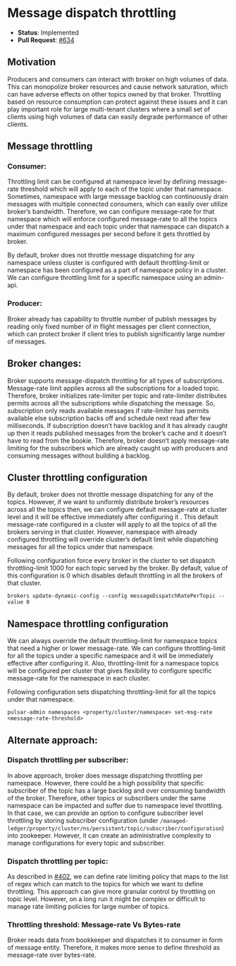 # Message dispatch throttling

 * **Status**: Implemented
 * **Pull Request**: [#634](https://github.com/apache/incubator-pulsar/pull/634)

## Motivation
Producers and consumers can interact with broker on high volumes of data. This can monopolize broker resources and cause network saturation, which can have adverse effects on other topics owned by that broker. Throttling based on resource consumption can protect against these issues and it can play important role for large multi-tenant clusters where a small set of clients using high volumes of data can easily degrade performance of other clients.
## Message throttling
### Consumer: 
Throttling limit can be configured at namespace level by defining message-rate threshold which will apply to each of the topic under that namespace. Sometimes, namespace with large message backlog can continuously drain messages with multiple connected consumers, which can easily over utilize broker’s bandwidth. Therefore, we can configure message-rate for that namespace which will enforce configured message-rate to all the topics under that namespace and each topic under that namespace can dispatch a maximum configured messages per second before it gets throttled by broker.

By default, broker does not throttle message dispatching for any namespace unless cluster is configured with default throttling-limit or namespace has been configured as a part of namespace policy in a cluster. We can configure throttling limit for a specific namespace using an admin-api.

### Producer: 
Broker already has capability to throttle number of publish messages by reading only fixed number of in flight messages per client connection, which can protect broker if client tries to publish significantly large number of messages.

## Broker changes:

Broker supports message-dispatch throttling for all types of subscriptions. Message-rate limit applies across all the subscriptions for a loaded topic. Therefore, broker initializes rate-limiter per topic and rate-limiter distributes permits across all the subscriptions while dispatching the message. So, subscription only reads available messages if rate-limiter has permits available else subscription backs off and schedule next read after few milliseconds. If subscription doesn’t have backlog and it has already caught up then it reads published messages from the broker’s cache and it doesn’t have to read from the bookie. Therefore, broker doesn’t apply message-rate limiting for the subscribers which are already caught up with producers and consuming messages without building a backlog.
 

## Cluster throttling configuration
By default, broker does not throttle message dispatching for any of the topics. However, if we want to uniformly distribute broker’s resources across all the topics then, we can configure default message-rate at cluster level and it will be effective immediately after configuring it . This default message-rate configured in a cluster will apply to all the topics of all the brokers serving in that cluster. However, namespace with already configured throttling will override cluster’s default limit while dispatching messages for all the topics under that namespace.

Following configuration force every broker in the cluster to set dispatch throttling-limit 1000 for each topic served by the broker. By default, value of this configuration is 0 which disables default throttling in all the brokers of that cluster.

```shell
brokers update-dynamic-config --config messageDispatchRatePerTopic --value 0
```


## Namespace throttling configuration
We can always override the default throttling-limit for namespace topics that need a higher or lower message-rate. We can configure throttling-limit for all the topics under a specific namespace and it will be immediately effective after configuring it. Also, throttling-limit for a namespace topics will be configured per cluster that gives flexibility to configure specific message-rate for the namespace in each cluster.

Following configuration sets dispatching throttling-limit for all the topics under that namespace.
```
pulsar-admin namespaces <property/cluster/namespace> set-msg-rate <message-rate-threshold>
```

 
## Alternate approach:

### Dispatch throttling per subscriber:
In above approach, broker does message dispatching throttling per namespace. However, there could be a high possibility that specific subscriber of the topic has a large backlog and over consuming bandwidth of the broker. Therefore, other topics or subscribers under the same namespace can be impacted and suffer due to namespace level throttling. In that case, we can provide an option to configure subscriber level throttling by storing subscriber configuration (under `/managed-ledger/property/cluster/ns/persistent/topic/subscriber/configuration`) into zookeeper. However, it can create an administrative complexity to manage configurations for every topic and subscriber.

### Dispatch throttling per topic:
As described in [#402](https://github.com/apache/incubator-pulsar/issues/402#issuecomment-302434483), we can define rate limiting policy that maps to the list of regex which can match to the topics for which we want to define throttling. This approach can give more granular control by throttling on topic level. However, on a long run it might be complex or difficult to manage rate limiting policies for large number of topics.


### Throttling threshold: Message-rate Vs Bytes-rate
Broker reads data from bookkeeper and dispatches it to consumer in form of message entity. Therefore, it makes more sense to define threshold as message-rate over bytes-rate.
